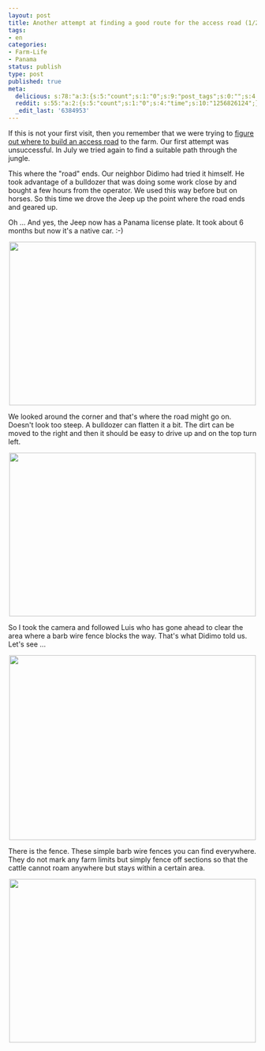 ```yaml
---
layout: post
title: Another attempt at finding a good route for the access road (1/2)
tags:
- en
categories:
- Farm-Life
- Panama
status: publish
type: post
published: true
meta:
  delicious: s:78:"a:3:{s:5:"count";s:1:"0";s:9:"post_tags";s:0:"";s:4:"time";s:10:"1256826122";}";
  reddit: s:55:"a:2:{s:5:"count";s:1:"0";s:4:"time";s:10:"1256826124";}";
  _edit_last: '6384953'
---
```

If this is not your first visit, then you remember that we were trying to <a href="http://rainforestfinca.wordpress.com/2009/09/07/figuring-out-where-to-build-an-access-road/">figure out where to build an access road</a> to the farm. Our first attempt was unsuccessful. In July we tried again to find a suitable path through the jungle.

This where the "road" ends. Our neighbor Didimo had tried it himself. He took advantage of a bulldozer that was doing some work close by and bought a few hours from the operator. We used this way before but on horses. So this time we drove the Jeep up the point where the road ends and geared up.

Oh ... And yes, the Jeep now has a Panama license plate. It took about 6 months but now it's a native car. :-)

<a href="http://www.flickr.com/photos/34665899@N00/3927771720" title="View '' on Flickr.com"><div style="text-align:center;"><img src="http://farm4.static.flickr.com/3464/3927771720_1a6ddafb17.jpg" alt="" border="0" width="500" height="332" /></div></a>

We looked around the corner and that's where the road might go on. Doesn't look too steep. A bulldozer can flatten it a bit. The dirt can be moved to the right and then it should be easy to drive up and on the top turn left.

<a href="http://www.flickr.com/photos/34665899@N00/3926988083" title="View '' on Flickr.com"><div style="text-align:center;"><img src="http://farm3.static.flickr.com/2527/3926988083_879a24af7e.jpg" alt="" border="0" width="500" height="332" /></div></a>

So I took the camera and followed Luis who has gone ahead to clear the area where a barb wire fence blocks the way. That's what Didimo told us. Let's see ...

<a href="http://www.flickr.com/photos/34665899@N00/3927737172" title="View '' on Flickr.com"><div style="text-align:center;"><img src="http://farm3.static.flickr.com/2519/3927737172_dac4574d31.jpg" alt="" border="0" width="500" height="375" /></div></a>

There is the fence. These simple barb wire fences you can find everywhere. They do not mark any farm limits but simply fence off sections so that the cattle cannot roam anywhere but stays within a certain area.

<a href="http://www.flickr.com/photos/34665899@N00/3927767214" title="View '' on Flickr.com"><div style="text-align:center;"><img src="http://farm3.static.flickr.com/2580/3927767214_6eba15cb06.jpg" alt="" border="0" width="500" height="332" /></div></a>
